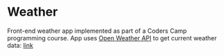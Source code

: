 # Weather

Front-end weather app implemented as part of a Coders Camp programming course. App uses [Open Weather API](https://openweathermap.org/api) to get current weather data: [link](https://izajasz13.github.io/Weather/index.html)